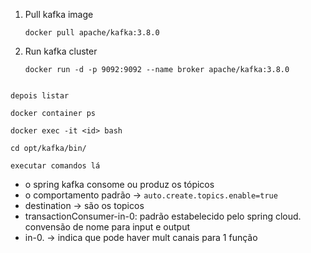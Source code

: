 1. Pull kafka image
    ``` 
    docker pull apache/kafka:3.8.0 
    ```

2. Run kafka cluster
    ```
    docker run -d -p 9092:9092 --name broker apache/kafka:3.8.0
    
    
```
depois listar 

docker container ps

docker exec -it <id> bash

cd opt/kafka/bin/

executar comandos lá

```


- o spring kafka consome ou produz os tópicos
- o comportamento padrão -> `auto.create.topics.enable=true`
- destination -> são os topicos
- transactionConsumer-in-0: padrão estabelecido pelo spring cloud. convensão de nome para input e output
- in-0. -> indica que pode haver mult canais para 1 função

